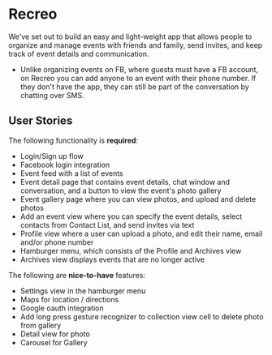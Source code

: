 # Recreo

We've set out to build an easy and light-weight app that allows people to organize and manage events with friends and family, send invites, and keep track of event details and communication.

* Unlike organizing events on FB, where guests must have a FB account, on Recreo you can add anyone to an event with their phone number. If they don't have the app, they can still be part of the conversation by chatting over SMS.

## User Stories

The following functionality is **required**:
- Login/Sign up flow 
- Facebook login integration
- Event feed with a list of events
- Event detail page that contains event details, chat window and conversation, and a button to view the event's photo gallery
- Event gallery page where you can view photos, and upload and delete photos
- Add an event view where you can specify the event details, select contacts from Contact List, and send invites via text
- Profile view where a user can upload a photo, and edit their name, email and/or phone number
- Hamburger menu, which consists of the Profile and Archives view
- Archives view displays events that are no longer active

The following are **nice-to-have** features:
- Settings view in the hamburger menu
- Maps for location / directions
- Google oauth integration
- Add long press gesture recognizer to collection view cell to delete photo from gallery
- Detail view for photo
- Carousel for Gallery 
